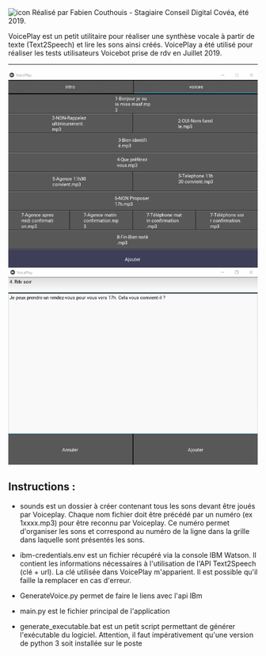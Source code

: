 <img src="https://github.com/Fabien-Couthouis/VoicePlay/blob/master/icon.ico" alt="icon" width="100"/>
Réalisé par Fabien Couthouis - Stagiaire Conseil Digital Covéa, été 2019.

VoicePlay est un petit utilitaire pour réaliser une synthèse vocale à partir de texte (Text2Speech) et lire
les sons ainsi créés. VoicePlay a été utilisé pour réaliser les tests utilisateurs Voicebot prise de rdv en Juillet 2019.
__________________________________________________________________________

<img src="https://github.com/Fabien-Couthouis/VoicePlay/blob/master/screenshots/main_screen.png" alt="icon" width="800"/>
<img src="https://github.com/Fabien-Couthouis/VoicePlay/blob/master/screenshots/add_text.png" alt="icon" width="800"/>

## Instructions : ##

* sounds est un dossier à créer contenant tous les sons devant être joués par Voiceplay. Chaque nom fichier doit être précédé
par un numéro (ex 1xxxx.mp3) pour être reconnu par Voiceplay. Ce numéro permet d'organiser les sons et correspond au numéro
de la ligne dans la grille dans laquelle sont présentés les sons.

* ibm-credentials.env est un fichier récupéré via la console IBM Watson. Il contient les informations nécessaires à
l'utilisation de l'API Text2Speech (clé + url). La clé utilisée dans VoicePlay m'apparient. Il est possible qu'il faille
la remplacer en cas d'erreur.

* GenerateVoice.py permet de faire le liens avec l'api IBm

* main.py est le fichier principal de l'application

* generate_executable.bat est un petit script permettant de générer l'exécutable du logiciel. Attention, il faut impérativement
qu'une version de python 3 soit installée sur le poste


